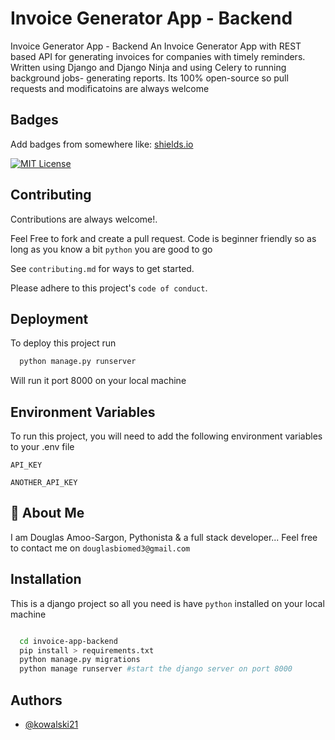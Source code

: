 
# Invoice Generator App - Backend

Invoice Generator App - Backend
An Invoice Generator App with REST based API for generating invoices for companies
with timely reminders. Written using Django and Django Ninja and using Celery to running background jobs- generating reports. Its 100% open-source so pull requests and modificatoins are always welcome
## Badges

Add badges from somewhere like: [shields.io](https://shields.io/)

[![MIT License](https://img.shields.io/badge/License-MIT-green.svg)](https://choosealicense.com/licenses/mit/)



## Contributing

Contributions are always welcome!.

Feel Free to fork and create a pull request.
Code is beginner friendly so as long as you know a bit `python` you are good to go

See `contributing.md` for ways to get started.

Please adhere to this project's `code of conduct`.


## Deployment

To deploy this project run

```bash
  python manage.py runserver
```
Will run it port 8000 on your local machine


## Environment Variables

To run this project, you will need to add the following environment variables to your .env file

`API_KEY`

`ANOTHER_API_KEY`


## 🚀 About Me
I am Douglas Amoo-Sargon, Pythonista & a full stack developer...
Feel free to contact me on `douglasbiomed3@gmail.com`

## Installation

This is a django project so all you need is have `python` installed on your local machine

```bash

  cd invoice-app-backend
  pip install > requirements.txt
  python manage.py migrations
  python manage runserver #start the django server on port 8000
```

## Authors

- [@kowalski21](https://www.github.com/kowalski21)








